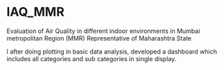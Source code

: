 # IAQ_MMR
Evaluation of Air Quality in different indoor environments in Mumbai metropolitan Region (MMR)  Representative of Maharashtra State 

I after doing plotting in basic data analysis, developed a dashboard which includes all categories and sub categories in single display.
